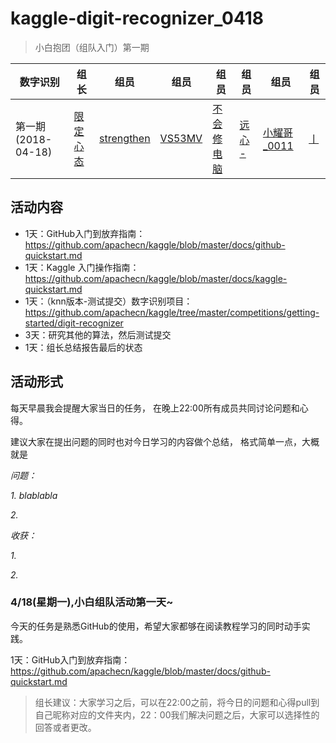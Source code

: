 # kaggle-digit-recognizer_0418


> 小白抱团（组队入门）第一期

|数字识别|组长|组员|组员|组员|组员|组员|组员|
| -- | -- | -- | -- | -- | -- | -- | -- |
|第一期 (2018-04-18)|[限定心态](https://github.com/island99)|[strengthen](https://github.com/Yestrengthen)|[VS53MV](https://github.com/La-fe)|[不会修电脑](https://github.com/smallsmallwood)|[远心 - ](https://github.com/SwordFaith)|[小耀哥_0011](https://github.com/yirenrumeng)|[丨](https://github.com/)|

## 活动内容

* 1天：GitHub入门到放弃指南：https://github.com/apachecn/kaggle/blob/master/docs/github-quickstart.md
* 1天：Kaggle 入门操作指南：https://github.com/apachecn/kaggle/blob/master/docs/kaggle-quickstart.md
* 1天：（knn版本-测试提交）数字识别项目：https://github.com/apachecn/kaggle/tree/master/competitions/getting-started/digit-recognizer
* 3天：研究其他的算法，然后测试提交
* 1天：组长总结报告最后的状态

## 活动形式

每天早晨我会提醒大家当日的任务，
在晚上22:00所有成员共同讨论问题和心得。

建议大家在提出问题的同时也对今日学习的内容做个总结，
格式简单一点，大概就是

*问题：*

*1. blablabla*

*2.*

*收获：*

*1.*

*2.*



### 4/18(星期一),小白组队活动第一天~

今天的任务是熟悉GitHub的使用，希望大家都够在阅读教程学习的同时动手实践。

1天：GitHub入门到放弃指南：https://github.com/apachecn/kaggle/blob/master/docs/github-quickstart.md

> 组长建议：大家学习之后，可以在22:00之前，将今日的问题和心得pull到自己昵称对应的文件夹内，22：00我们解决问题之后，大家可以选择性的回答或者更改。

